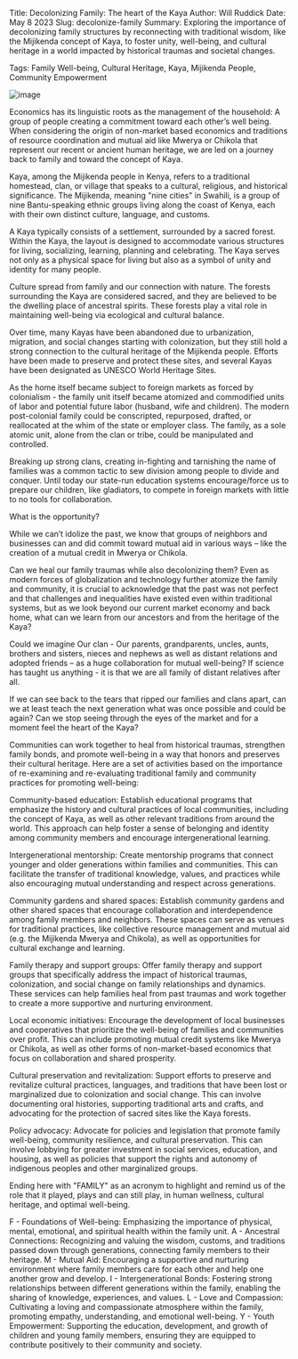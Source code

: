 Title: Decolonizing Family: The heart of the Kaya
Author: Will Ruddick
Date: May 8 2023
Slug: decolonize-family
Summary: Exploring the importance of decolonizing family structures by reconnecting with traditional wisdom, like the Mijikenda concept of Kaya, to foster unity, well-being, and cultural heritage in a world impacted by historical traumas and societal changes.

Tags: Family Well-being, Cultural Heritage, Kaya, Mijikenda People, Community Empowerment

![image](images/blog/decolonize-family1.webp)

Economics has its linguistic roots as the management of the household: A group of people creating a commitment toward each other’s well being. When considering the origin of non-market based economics and traditions of resource coordination and mutual aid like Mwerya or Chikola that represent our recent or ancient human heritage, we are led on a journey back to family and toward the concept of Kaya.

Kaya, among the Mijikenda people in Kenya, refers to a traditional homestead, clan, or village that speaks to a cultural, religious, and historical significance. The Mijikenda, meaning "nine cities" in Swahili, is a group of nine Bantu-speaking ethnic groups living along the coast of Kenya, each with their own distinct culture, language, and customs.

A Kaya typically consists of a settlement, surrounded by a sacred forest. Within the Kaya, the layout is designed to accommodate various structures for living, socializing, learning, planning and celebrating. The Kaya serves not only as a physical space for living but also as a symbol of unity and identity for many people.

Culture spread from family and our connection with nature. The forests surrounding the Kaya are considered sacred, and they are believed to be the dwelling place of ancestral spirits. These forests play a vital role in maintaining well-being via ecological and cultural balance.

Over time, many Kayas have been abandoned due to urbanization, migration, and social changes starting with colonization, but they still hold a strong connection to the cultural heritage of the Mijikenda people. Efforts have been made to preserve and protect these sites, and several Kayas have been designated as UNESCO World Heritage Sites.

As the home itself became subject to foreign markets as forced by colonialism - the family unit itself became atomized and commodified units of labor and potential future labor (husband, wife and children). The modern post-colonial family could be conscripted, repurposed, drafted, or reallocated at the whim of the state or employer class. The family, as a sole atomic unit, alone from the clan or tribe, could be manipulated and controlled.

Breaking up strong clans, creating in-fighting and tarnishing the name of families was a common tactic to sew division among people to divide and conquer. Until today our state-run education systems encourage/force us to prepare our children, like gladiators, to compete in foreign markets with little to no tools for collaboration.

What is the opportunity? 

While we can’t idolize the past, we know that groups of neighbors and businesses can and did commit toward mutual aid in various ways – like the creation of a mutual credit in Mwerya or Chikola. 

Can we heal our family traumas while also decolonizing them? Even as modern forces of globalization and technology further atomize the family and community, it is crucial to acknowledge that the past was not perfect and that challenges and inequalities have existed even within traditional systems, but as we look beyond our current market economy and back home, what can we learn from our ancestors and from the heritage of the Kaya?

Could we imagine Our clan - Our parents, grandparents, uncles, aunts, brothers and sisters, nieces and nephews as well as distant relations and adopted friends – as a huge collaboration for mutual well-being? If science has taught us anything - it is that we are all family of distant relatives after all. 

If we can see back to the tears that ripped our families and clans apart, can we at least teach the next generation what was once possible and could be again? Can we stop seeing through the eyes of the market and for a moment feel the heart of the Kaya?

Communities can work together to heal from historical traumas, strengthen family bonds, and promote well-being in a way that honors and preserves their cultural heritage. Here are a set of activities based on the importance of re-examining and re-evaluating traditional family and community practices for promoting well-being:

Community-based education: Establish educational programs that emphasize the history and cultural practices of local communities, including the concept of Kaya, as well as other relevant traditions from around the world. This approach can help foster a sense of belonging and identity among community members and encourage intergenerational learning.

Intergenerational mentorship: Create mentorship programs that connect younger and older generations within families and communities. This can facilitate the transfer of traditional knowledge, values, and practices while also encouraging mutual understanding and respect across generations.

Community gardens and shared spaces: Establish community gardens and other shared spaces that encourage collaboration and interdependence among family members and neighbors. These spaces can serve as venues for traditional practices, like collective resource management and mutual aid (e.g. the Mijikenda Mwerya and Chikola), as well as opportunities for cultural exchange and learning.

Family therapy and support groups: Offer family therapy and support groups that specifically address the impact of historical traumas, colonization, and social change on family relationships and dynamics. These services can help families heal from past traumas and work together to create a more supportive and nurturing environment.

Local economic initiatives: Encourage the development of local businesses and cooperatives that prioritize the well-being of families and communities over profit. This can include promoting mutual credit systems like Mwerya or Chikola, as well as other forms of non-market-based economics that focus on collaboration and shared prosperity.

Cultural preservation and revitalization: Support efforts to preserve and revitalize cultural practices, languages, and traditions that have been lost or marginalized due to colonization and social change. This can involve documenting oral histories, supporting traditional arts and crafts, and advocating for the protection of sacred sites like the Kaya forests.

Policy advocacy: Advocate for policies and legislation that promote family well-being, community resilience, and cultural preservation. This can involve lobbying for greater investment in social services, education, and housing, as well as policies that support the rights and autonomy of indigenous peoples and other marginalized groups.

Ending here with "FAMILY" as an acronym to highlight and remind us of the role that it played, plays and can still play, in human wellness, cultural heritage, and optimal well-being.

F - Foundations of Well-being: Emphasizing the importance of physical, mental, emotional, and spiritual health within the family unit.
A - Ancestral Connections: Recognizing and valuing the wisdom, customs, and traditions passed down through generations, connecting family members to their heritage.
M - Mutual Aid: Encouraging a supportive and nurturing environment where family members care for each other and help one another grow and develop.
I - Intergenerational Bonds: Fostering strong relationships between different generations within the family, enabling the sharing of knowledge, experiences, and values.
L - Love and Compassion: Cultivating a loving and compassionate atmosphere within the family, promoting empathy, understanding, and emotional well-being.
Y - Youth Empowerment: Supporting the education, development, and growth of children and young family members, ensuring they are equipped to contribute positively to their community and society.
